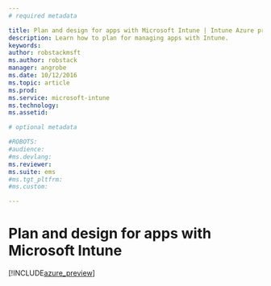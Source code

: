 ```yaml
---
# required metadata

title: Plan and design for apps with Microsoft Intune | Intune Azure preview | Microsoft Docs
description: Learn how to plan for managing apps with Intune.
keywords:
author: robstackmsftms.author: robstack
manager: angrobe
ms.date: 10/12/2016
ms.topic: article
ms.prod:
ms.service: microsoft-intune
ms.technology:
ms.assetid: 

# optional metadata

#ROBOTS:
#audience:
#ms.devlang:
ms.reviewer: 
ms.suite: ems
#ms.tgt_pltfrm:
#ms.custom:

---
```


# Plan and design for apps with Microsoft Intune


[!INCLUDE[azure_preview](../includes/azure_preview.md)]